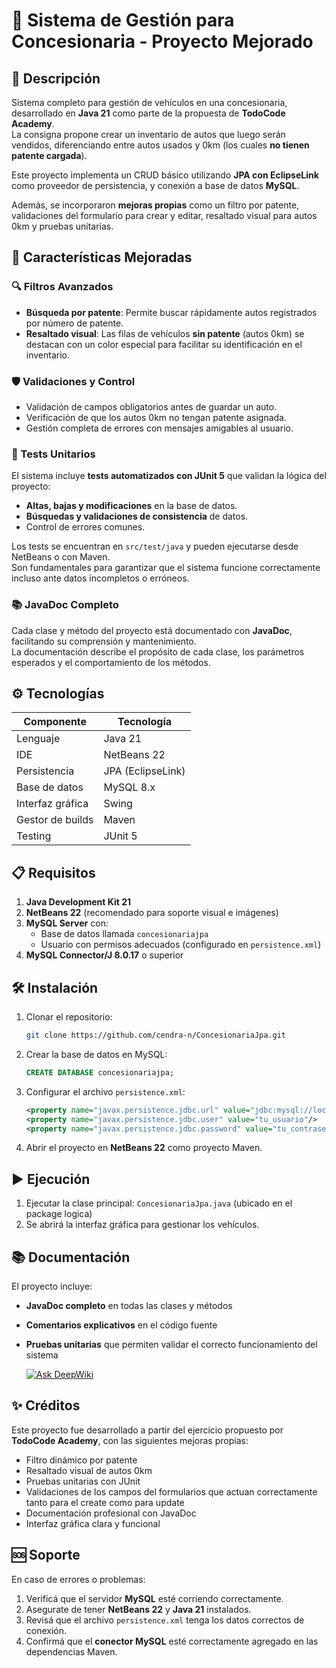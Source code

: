 
# 🚗 Sistema de Gestión para Concesionaria - Proyecto Mejorado

## 📌 Descripción
Sistema completo para gestión de vehículos en una concesionaria, desarrollado en **Java 21** como parte de la propuesta de **TodoCode Academy**.  
La consigna propone crear un inventario de autos que luego serán vendidos, diferenciando entre autos usados y 0km (los cuales **no tienen patente cargada**).

Este proyecto implementa un CRUD básico utilizando **JPA con EclipseLink** como proveedor de persistencia, y conexión a base de datos **MySQL**.

Además, se incorporaron **mejoras propias** como un filtro por patente, validaciones del formulario para crear y editar, resaltado visual para autos 0km y pruebas unitarias.

## 🚀 Características Mejoradas

### 🔍 Filtros Avanzados
- **Búsqueda por patente**: Permite buscar rápidamente autos registrados por número de patente.
- **Resaltado visual**: Las filas de vehículos **sin patente** (autos 0km) se destacan con un color especial para facilitar su identificación en el inventario.

### 🛡️ Validaciones y Control
- Validación de campos obligatorios antes de guardar un auto.
- Verificación de que los autos 0km no tengan patente asignada.
- Gestión completa de errores con mensajes amigables al usuario.

### 🧪 Tests Unitarios
El sistema incluye **tests automatizados con JUnit 5** que validan la lógica del proyecto:

- **Altas, bajas y modificaciones** en la base de datos.
- **Búsquedas y validaciones de consistencia** de datos.
- Control de errores comunes.

Los tests se encuentran en `src/test/java` y pueden ejecutarse desde NetBeans o con Maven.  
Son fundamentales para garantizar que el sistema funcione correctamente incluso ante datos incompletos o erróneos.

### 📚 JavaDoc Completo
Cada clase y método del proyecto está documentado con **JavaDoc**, facilitando su comprensión y mantenimiento.  
La documentación describe el propósito de cada clase, los parámetros esperados y el comportamiento de los métodos.

## ⚙️ Tecnologías

| Componente       | Tecnología           |
|------------------|----------------------|
| Lenguaje         | Java 21              |
| IDE              | NetBeans 22          |
| Persistencia     | JPA (EclipseLink)    |
| Base de datos    | MySQL 8.x            |
| Interfaz gráfica | Swing                |
| Gestor de builds | Maven                |
| Testing          | JUnit 5              |

## 📋 Requisitos

1. **Java Development Kit 21**
2. **NetBeans 22** (recomendado para soporte visual e imágenes)
3. **MySQL Server** con:
   - Base de datos llamada `concesionariajpa`
   - Usuario con permisos adecuados (configurado en `persistence.xml`)
4. **MySQL Connector/J 8.0.17** o superior

## 🛠️ Instalación

1. Clonar el repositorio:
   ```bash
   git clone https://github.com/cendra-n/ConcesionariaJpa.git
   ```

2. Crear la base de datos en MySQL:
   ```sql
   CREATE DATABASE concesionariajpa;
   ```

3. Configurar el archivo `persistence.xml`:
   ```xml
   <property name="javax.persistence.jdbc.url" value="jdbc:mysql://localhost:3306/concesionariajpa"/>
   <property name="javax.persistence.jdbc.user" value="tu_usuario"/>
   <property name="javax.persistence.jdbc.password" value="tu_contraseña"/>
   ```

4. Abrir el proyecto en **NetBeans 22** como proyecto Maven.

## ▶️ Ejecución

1. Ejecutar la clase principal: `ConcesionariaJpa.java` (ubicado en el package logica)
2. Se abrirá la interfaz gráfica para gestionar los vehículos.

## 📚 Documentación

El proyecto incluye:

- **JavaDoc completo** en todas las clases y métodos
- **Comentarios explicativos** en el código fuente
- **Pruebas unitarias** que permiten validar el correcto funcionamiento del sistema

  [![Ask DeepWiki](https://deepwiki.com/badge.svg)](https://deepwiki.com/cendra-n/jpaEclipselink-concesionaria)

## ✨ Créditos

Este proyecto fue desarrollado a partir del ejercicio propuesto por **TodoCode Academy**, con las siguientes mejoras propias:

- Filtro dinámico por patente
- Resaltado visual de autos 0km
- Pruebas unitarias con JUnit
- Validaciones de los campos del formularios que actuan correctamente tanto para el create como para update
- Documentación profesional con JavaDoc
- Interfaz gráfica clara y funcional

## 🆘 Soporte

En caso de errores o problemas:

1. Verificá que el servidor **MySQL** esté corriendo correctamente.
2. Asegurate de tener **NetBeans 22** y **Java 21** instalados.
3. Revisá que el archivo `persistence.xml` tenga los datos correctos de conexión.
4. Confirmá que el **conector MySQL** esté correctamente agregado en las dependencias Maven.
